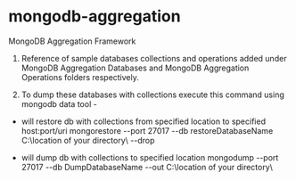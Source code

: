 # mongodb-aggregation
MongoDB Aggregation Framework

1. Reference of sample databases collections and operations added under 
MongoDB Aggregation Databases and MongoDB Aggregation Operations folders respectively.

2. To dump these databases with collections execute this command using mongodb data tool -

- will restore db with collections from specified location to specified host:port/uri
  mongorestore --port 27017 --db restoreDatabaseName C:\location of your directory\ --drop

- will dump db with collections to specified location
  mongodump --port 27017 --db DumpDatabaseName --out C:\location of your directory\








